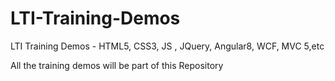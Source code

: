 # LTI-Training-Demos
LTI Training Demos - HTML5, CSS3, JS , JQuery, Angular8, WCF, MVC 5,etc

All the training demos will be part of this Repository
